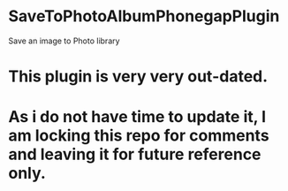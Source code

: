 SaveToPhotoAlbumPhonegapPlugin
==============================

Save an image to Photo library

This plugin is very very out-dated.  
==============================
As i do not have time to update it, I am locking this repo for comments and leaving it for future reference only.  
==============================
